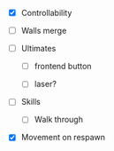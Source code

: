
- [x] Controllability
 
- [ ] Walls merge

- [ ] Ultimates
  - [ ] frontend button
  - [ ] laser?


- [ ] Skills
  - [ ] Walk through

- [x] Movement on respawn

